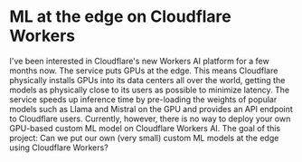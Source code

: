 # ML at the edge on Cloudflare Workers

I've been interested in Cloudflare's new Workers AI platform for a few months now. The service puts GPUs at the edge. This means Cloudflare physically installs GPUs into its data centers all over the world, getting the models as physically close to its users as possible to minimize latency. The service speeds up inference time by pre-loading the weights of popular models such as Llama and Mistral on the GPU and provides an API endpoint to Cloudflare users. Currently, however, there is no way to deploy your own GPU-based custom ML model on Cloudflare Workers AI. The goal of this project: Can we put our own (very small) custom ML models at the edge using Cloudflare Workers?
